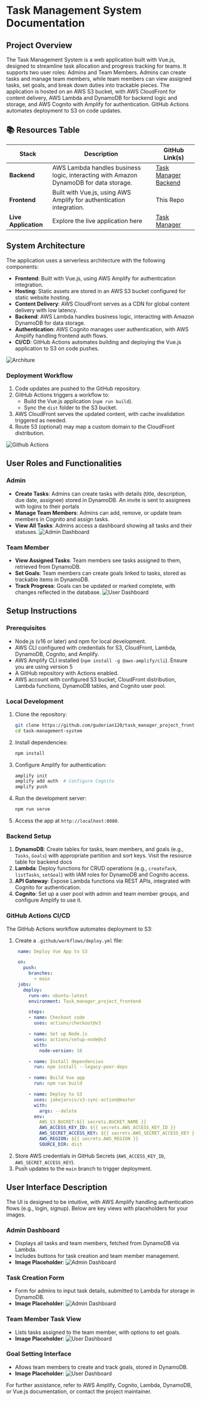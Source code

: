 # Task Management System Documentation

## Project Overview
The Task Management System is a web application built with Vue.js, designed to streamline task allocation and progress tracking for teams. It supports two user roles: Admins and Team Members. Admins can create tasks and manage team members, while team members can view assigned tasks, set goals, and break down duties into trackable pieces. The application is hosted on an AWS S3 bucket, with AWS CloudFront for content delivery, AWS Lambda and DynamoDB for backend logic and storage, and AWS Cognito with Amplify for authentication. GitHub Actions automates deployment to S3 on code updates.

## 📚 Resources Table

| Stack            | Description                                                                 | GitHub Link(s)                                                                        |
|------------------|-----------------------------------------------------------------------------|--------------------------------------------------------------------------------------|
| **Backend**      | AWS Lambda handles business logic, interacting with Amazon DynamoDB for data storage. | [Task Manager Backend](https://github.com/guderian120/task_management_project_backend) |
| **Frontend**     | Built with Vue.js, using AWS Amplify for authentication integration.        | This Repo                                                                            |
| **Live Application** | Explore the live application here                                        | [Task Manager](https://dangf6yk5kpeq.cloudfront.net/)                                |


## System Architecture
The application uses a serverless architecture with the following components:
- **Frontend**: Built with Vue.js, using AWS Amplify for authentication integration.
- **Hosting**: Static assets are stored in an AWS S3 bucket configured for static website hosting.
- **Content Delivery**: AWS CloudFront serves as a CDN for global content delivery with low latency.
- **Backend**: AWS Lambda handles business logic, interacting with Amazon DynamoDB for data storage.
- **Authentication**: AWS Cognito manages user authentication, with AWS Amplify handling frontend auth flows.
- **CI/CD**: GitHub Actions automates building and deploying the Vue.js application to S3 on code pushes.

![Architure](media/architecture.svg)

### Deployment Workflow
1. Code updates are pushed to the GitHub repository.
2. GitHub Actions triggers a workflow to:
   - Build the Vue.js application (`npm run build`).
   - Sync the `dist` folder to the S3 bucket.
3. AWS CloudFront serves the updated content, with cache invalidation triggered as needed.
4. Route 53 (optional) may map a custom domain to the CloudFront distribution.

![Github Actions](media/task_manager_github_actions.png)

## User Roles and Functionalities
### Admin
- **Create Tasks**: Admins can create tasks with details (title, description, due date, assignee) stored in DynamoDB. An invite is sent to assignees with logins to their portals
- **Manage Team Members**: Admins can add, remove, or update team members in Cognito and assign tasks.
- **View All Tasks**: Admins access a dashboard showing all tasks and their statuses.
![Admin Dashboard](media/task_manager_admin_dashboard.png)
### Team Member
- **View Assigned Tasks**: Team members see tasks assigned to them, retrieved from DynamoDB.
- **Set Goals**: Team members can create goals linked to tasks, stored as trackable items in DynamoDB.
- **Track Progress**: Goals can be updated or marked complete, with changes reflected in the database.
![User Dashboard](media/task_manager_user_dashboard.png)

## Setup Instructions
### Prerequisites
- Node.js (v16 or later) and npm for local development.
- AWS CLI configured with credentials for S3, CloudFront, Lambda, DynamoDB, Cognito, and Amplify.
- AWS Amplify CLI installed (`npm install -g @aws-amplify/cli`). Ensure you are using version 5
- A GitHub repository with Actions enabled.
- AWS account with configured S3 bucket, CloudFront distribution, Lambda functions, DynamoDB tables, and Cognito user pool.

### Local Development
1. Clone the repository:
   ```bash
   git clone https://github.com/guderian120/task_manager_project_frontend/
   cd task-management-system
   ```
2. Install dependencies:
   ```bash
   npm install
   ```
3. Configure Amplify for authentication:
   ```bash
   amplify init
   amplify add auth  # Configure Cognito
   amplify push
   ```
4. Run the development server:
   ```bash
   npm run serve
   ```
5. Access the app at `http://localhost:8080`.

### Backend Setup
1. **DynamoDB**: Create tables for tasks, team members, and goals (e.g., `Tasks`, `Goals`) with appropriate partition and sort keys. Visit the resource table for backend docs
2. **Lambda**: Deploy functions for CRUD operations (e.g., `createTask`, `listTasks`, `setGoal`) with IAM roles for DynamoDB and Cognito access.
3. **API Gateway**: Expose Lambda functions via REST APIs, integrated with Cognito for authentication.
4. **Cognito**: Set up a user pool with admin and team member groups, and configure Amplify to use it.

### GitHub Actions CI/CD
The GitHub Actions workflow automates deployment to S3:
1. Create a `.github/workflows/deploy.yml` file:
   ```yaml
    name: Deploy Vue App to S3

    on:
      push:
        branches:
          - main
    jobs:
      deploy:
        runs-on: ubuntu-latest
        environment: Task_manager_project_frontend

        steps:
        - name: Checkout code
          uses: actions/checkout@v3

        - name: Set up Node.js
          uses: actions/setup-node@v3
          with:
            node-version: 18

        - name: Install dependencies
          run: npm install --legacy-peer-deps

        - name: Build Vue app
          run: npm run build

        - name: Deploy to S3
          uses: jakejarvis/s3-sync-action@master
          with:
            args: --delete
          env:
            AWS_S3_BUCKET:${{ secrets.BUCKET_NAME }} 
            AWS_ACCESS_KEY_ID: ${{ secrets.AWS_ACCESS_KEY_ID }}
            AWS_SECRET_ACCESS_KEY: ${{ secrets.AWS_SECRET_ACCESS_KEY }}
            AWS_REGION: ${{ secrets.AWS_REGION }}
            SOURCE_DIR: dist

   ```
2. Store AWS credentials in GitHub Secrets (`AWS_ACCESS_KEY_ID`, `AWS_SECRET_ACCESS_KEY`).
3. Push updates to the `main` branch to trigger deployment.

## User Interface Description
The UI is designed to be intuitive, with AWS Amplify handling authentication flows (e.g., login, signup). Below are key views with placeholders for your images.

### Admin Dashboard
- Displays all tasks and team members, fetched from DynamoDB via Lambda.
- Includes buttons for task creation and team member management.
- **Image Placeholder**: ![Admin Dashboard](media/task_manager_admin_task_details_modal.png)


### Task Creation Form
- Form for admins to input task details, submitted to Lambda for storage in DynamoDB.
- **Image Placeholder**: ![Admin Dashboard](media/task_manager_admin_taskview.png)


### Team Member Task View
- Lists tasks assigned to the team member, with options to set goals.
- **Image Placeholder**: ![User Dashboard](media/task_manager_user_dashboard.png)


### Goal Setting Interface
- Allows team members to create and track goals, stored in DynamoDB.
- **Image Placeholder**: ![User Dashboard](media/task_manager_user_create_goal.png)





For further assistance, refer to AWS Amplify, Cognito, Lambda, DynamoDB, or Vue.js documentation, or contact the project maintainer.